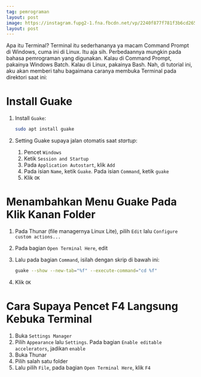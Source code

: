 ```yaml
---
tag: pemrograman
layout: post
image: https://instagram.fupg2-1.fna.fbcdn.net/vp/2240f877f781f3b6cd26517df19ec0d9/5CE6775A/t51.2885-15/e35/51573447_1866022750174380_5878546579872551077_n.jpg?_nc_ht=instagram.fupg2-1.fna.fbcdn.net&_nc_cat=100
layout: post
---
```


Apa itu Terminal? Terminal itu sederhananya ya macam Command Prompt di Windows, cuma ini di Linux. Itu aja sih. Perbedaannya mungkin pada bahasa pemrograman yang digunakan. Kalau di Command Prompt, pakainya Windows Batch. Kalau di Linux, pakainya Bash. Nah, di tutorial ini, aku akan memberi tahu bagaimana caranya membuka Terminal pada direktori saat ini:

# Install Guake

1. Install `Guake`:

	```bash
	sudo apt install guake
	```

2. Setting Guake supaya jalan otomatis saat _startup_:

	1. Pencet `Windows`
	2. Ketik `Session and Startup`
	3. Pada `Application Autostart`, klik `Add`
	4. Pada isian `Name`, ketik `Guake`. Pada isian `Command`, ketik `guake`
	5. Klik `OK`

# Menambahkan Menu Guake Pada Klik Kanan Folder

1. Pada Thunar (file managernya Linux Lite), pilih `Edit` lalu `Configure custom actions...`

2. Pada bagian `Open Terminal Here`, edit

3. Lalu pada bagian `Command`, isilah dengan skrip di bawah ini:

	```bash
	guake --show --new-tab="%f" --execute-command="cd %f"
	```

4. Klik `OK`

# Cara Supaya Pencet F4 Langsung Kebuka Terminal

1. Buka `Settings Manager`
2. Pilih `Appearance` lalu `Settings`. Pada bagian `Enable editable accelerators`, jadikan `enable`
3. Buka Thunar
4. Pilih salah satu folder
5. Lalu pilih `File`, pada bagian `Open Terminal Here`, klik `F4`